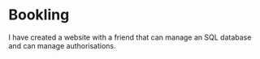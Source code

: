 # Bookling
I have created a website with a friend that can manage an SQL database and can manage authorisations. 
